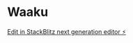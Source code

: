 # Waaku

[Edit in StackBlitz next generation editor ⚡️](https://stackblitz.com/~/github.com/xambo299/Waaku)